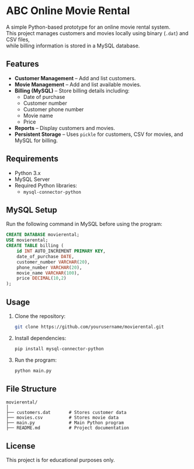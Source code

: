 # ABC Online Movie Rental

A simple Python-based prototype for an online movie rental system.  
This project manages customers and movies locally using binary (`.dat`) and CSV files,  
while billing information is stored in a MySQL database.

## Features
- **Customer Management** – Add and list customers.
- **Movie Management** – Add and list available movies.
- **Billing (MySQL)** – Store billing details including:
  - Date of purchase
  - Customer number
  - Customer phone number
  - Movie name
  - Price
- **Reports** – Display customers and movies.
- **Persistent Storage** – Uses `pickle` for customers, CSV for movies, and MySQL for billing.

## Requirements
- Python 3.x
- MySQL Server
- Required Python libraries:
  - `mysql-connector-python`

## MySQL Setup
Run the following command in MySQL before using the program:

```sql
CREATE DATABASE movierental;
USE movierental;
CREATE TABLE billing (
    id INT AUTO_INCREMENT PRIMARY KEY,
    date_of_purchase DATE,
    customer_number VARCHAR(20),
    phone_number VARCHAR(20),
    movie_name VARCHAR(100),
    price DECIMAL(10,2)
);
```

## Usage
1. Clone the repository:
   ```bash
   git clone https://github.com/yourusername/movierental.git
   ```
2. Install dependencies:
   ```bash
   pip install mysql-connector-python
   ```
3. Run the program:
   ```bash
   python main.py
   ```

## File Structure
```
movierental/
│
├── customers.dat       # Stores customer data
├── movies.csv          # Stores movie data
├── main.py             # Main Python program
├── README.md           # Project documentation
```

## License
This project is for educational purposes only.
